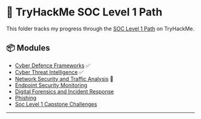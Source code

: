 # 🧠 TryHackMe SOC Level 1 Path

This folder tracks my progress through the [SOC Level 1 Path](https://tryhackme.com/path/outline/soclevel1) on TryHackMe.

## 📦 Modules
- [Cyber Defence Frameworks](./CyberDefenceFrameworks/README.md) ✅
- [Cyber Threat Intelligence](./CyberThreatIntelligence/README.md) ✅
- [Network Security and Traffic Analysis](./NetworkSecurityAndTrafficAnalysis/README.md) 🔄
- [Endpoint Security Monitoring](./EndpointSecurityMonitoring/README.md)
- [Digital Forensics and Incident Response](./DigitalForensicsAndIncidentResponse/README.md)
- [Phishing](./Phishing/README.md)
- [Soc Level 1 Capstone Challenges](./SocLevel1CapstoneChallenges/README.md)
---
